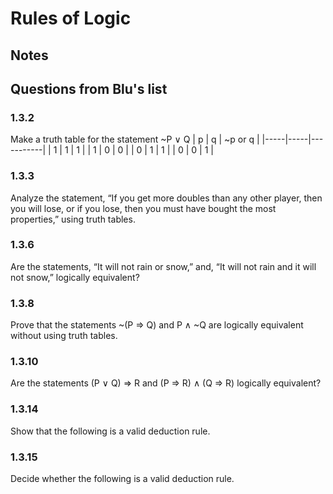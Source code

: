# Rules of Logic

## Notes


## Questions from Blu's list

### 1.3.2
Make a truth table for the statement ~P $\lor$ Q
|  p  |  q  |  ~p or q  |
|-----|-----|-----------|
|  1  |  1  |     1     |
|  1  |  0  |     0     |
|  0  |  1  |     1     |
|  0  |  0  |     1     |

### 1.3.3
Analyze the statement, “If you get more doubles than any other player, then you will lose, or if you lose, then you must have bought the most properties,” using truth tables.

### 1.3.6
Are the statements, “It will not rain or snow,” and, “It will not rain and it will not snow,” logically equivalent?

### 1.3.8
Prove that the statements ~(P => Q) and P $\land$ ~Q are logically equivalent without using truth tables.

### 1.3.10
Are the statements (P $\lor$ Q) => R and (P => R) $\land$ (Q => R) logically equivalent?

### 1.3.14
Show that the following is a valid deduction rule.

### 1.3.15
Decide whether the following is a valid deduction rule.

